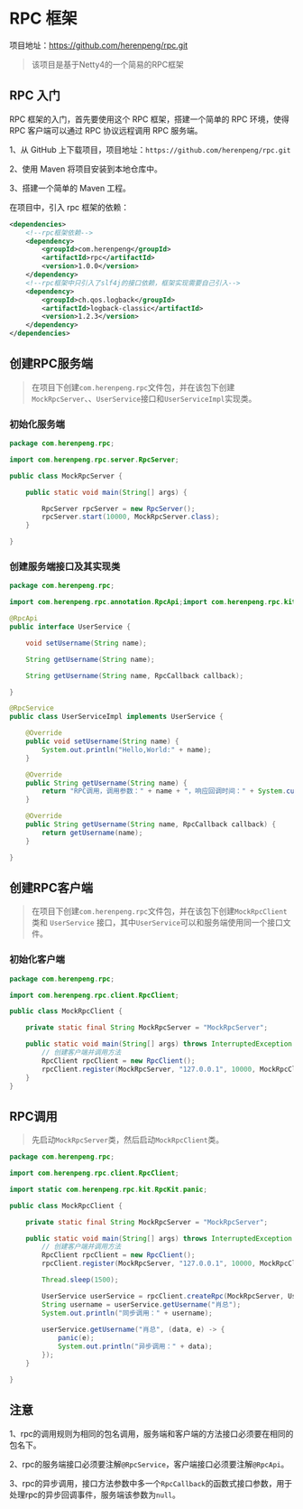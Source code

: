 # RPC 框架

项目地址：https://github.com/herenpeng/rpc.git

> 该项目是基于Netty4的一个简易的RPC框架

## RPC 入门

RPC 框架的入门，首先要使用这个 RPC 框架，搭建一个简单的 RPC 环境，使得 RPC 客户端可以通过 RPC 协议远程调用 RPC 服务端。

1、从 GitHub 上下载项目，项目地址：`https://github.com/herenpeng/rpc.git`

2、使用 Maven 将项目安装到本地仓库中。

3、搭建一个简单的 Maven 工程。

在项目中，引入 rpc 框架的依赖：

```xml
<dependencies>
    <!--rpc框架依赖-->
    <dependency>
        <groupId>com.herenpeng</groupId>
        <artifactId>rpc</artifactId>
        <version>1.0.0</version>
    </dependency>
    <!--rpc框架中只引入了slf4j的接口依赖，框架实现需要自己引入-->
    <dependency>
        <groupId>ch.qos.logback</groupId>
        <artifactId>logback-classic</artifactId>
        <version>1.2.3</version>
    </dependency>
</dependencies>
```

## 创建RPC服务端

> 在项目下创建`com.herenpeng.rpc`文件包，并在该包下创建`MockRpcServer`、、`UserService`接口和`UserServiceImpl`实现类。

### 初始化服务端

```java
package com.herenpeng.rpc;

import com.herenpeng.rpc.server.RpcServer;

public class MockRpcServer {

    public static void main(String[] args) {

        RpcServer rpcServer = new RpcServer();
        rpcServer.start(10000, MockRpcServer.class);
    }

}
```

### 创建服务端接口及其实现类

```java
package com.herenpeng.rpc;

import com.herenpeng.rpc.annotation.RpcApi;import com.herenpeng.rpc.kit.RpcCallback;

@RpcApi
public interface UserService {

    void setUsername(String name);

    String getUsername(String name);

    String getUsername(String name, RpcCallback callback);

}
```

```java
@RpcService
public class UserServiceImpl implements UserService {

    @Override
    public void setUsername(String name) {
        System.out.println("Hello,World:" + name);
    }

    @Override
    public String getUsername(String name) {
        return "RPC调用，调用参数：" + name + "，响应回调时间：" + System.currentTimeMillis();
    }

    @Override
    public String getUsername(String name, RpcCallback callback) {
        return getUsername(name);
    }

}
```

## 创建RPC客户端

> 在项目下创建`com.herenpeng.rpc`文件包，并在该包下创建`MockRpcClient`类和 `UserService` 接口，其中`UserService`可以和服务端使用同一个接口文件。

### 初始化客户端

```java
package com.herenpeng.rpc;

import com.herenpeng.rpc.client.RpcClient;

public class MockRpcClient {

    private static final String MockRpcServer = "MockRpcServer";

    public static void main(String[] args) throws InterruptedException {
        // 创建客户端并调用方法
        RpcClient rpcClient = new RpcClient();
        rpcClient.register(MockRpcServer, "127.0.0.1", 10000, MockRpcClient.class);
    }
}
```

## RPC调用

> 先启动`MockRpcServer`类，然后启动`MockRpcClient`类。

```java
package com.herenpeng.rpc;

import com.herenpeng.rpc.client.RpcClient;

import static com.herenpeng.rpc.kit.RpcKit.panic;

public class MockRpcClient {

    private static final String MockRpcServer = "MockRpcServer";

    public static void main(String[] args) throws InterruptedException {
        // 创建客户端并调用方法
        RpcClient rpcClient = new RpcClient();
        rpcClient.register(MockRpcServer, "127.0.0.1", 10000, MockRpcClient.class);

        Thread.sleep(1500);

        UserService userService = rpcClient.createRpc(MockRpcServer, UserService.class);
        String username = userService.getUsername("肖总");
        System.out.println("同步调用：" + username);
        
        userService.getUsername("肖总", (data, e) -> {
            panic(e);
            System.out.println("异步调用：" + data);
        });
    }

}
```

## 注意

1、rpc的调用规则为相同的包名调用，服务端和客户端的方法接口必须要在相同的包名下。

2、rpc的服务端接口必须要注解`@RpcService`，客户端接口必须要注解`@RpcApi`。

3、rpc的异步调用，接口方法参数中多一个`RpcCallback`的函数式接口参数，用于处理rpc的异步回调事件，服务端该参数为`null`。
